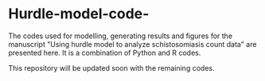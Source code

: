 # Hurdle-model-code-
The codes used for modelling, generating results and figures for the manuscript "Using hurdle model to analyze schistosomiasis count data" are presented here. It is a combination of Python and R codes.

This repository will be updated soon with the remaining codes.
